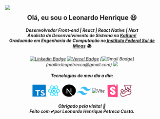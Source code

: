 <img  width="35%" src="https://github.com/LeoHPC/LeoHPC/blob/main/92922f104412103.5fbc22be07c17.gif" align="left"/>

 <div align="center">
  <h2>Olá, eu sou o Leonardo Henrique 😃</h2>
  <h4><em>Desenvolvedor Front-end | React | React Native | Next </br>
   Analista de Desenvolvimento de Sistema na <a href="https://www.kabum.com.br/">KaBum!</a>
   </br>
   Graduando em Engenharia de Computação no<a href="https://portal.pcs.ifsuldeminas.edu.br/"> Instituto Federal Sul de Minas</a> 📚</h4>

  [![Linkedin Badge](https://img.shields.io/badge/-LinkedIn-blue?style=flat-square&logo=Linkedin&logoColor=white&link=https://www.linkedin.com/in/leonardo-henrique-33a3ab210/)](https://www.linkedin.com/in/leonardo-henrique-33a3ab210/)
  [![Vercel Badge](https://img.shields.io/badge/-Vercel-blueviolet?style=flat-square&logo=Vercel&link=https://https://vercel.com/azevgabriel/)](https://vercel.com/leohpc/)
  [![Gmail Badge](https://img.shields.io/badge/-Email-c14438?style=flat-square&labelColor=c14438&logo=gmail&logoColor=white&link="mailto:leopetrecca@gmail.com")](mailto:leopetrecca@gmail.com)
  ![](https://komarev.com/ghpvc/?username=leohpc&color=006bed)
    <h4>Tecnologias do meu dia a dia:</h4>
  <div style="display: inline_block">
    <img align="center" alt="TypeScript" height="40" width="45" src="https://github.com/devicons/devicon/blob/master/icons/typescript/typescript-original.svg">
    <img align="center" alt="ReactJS" height="45" width="45" src="https://github.com/vscode-icons/vscode-icons/blob/master/icons/file_type_reactjs.svg">
    <img align="center" alt="Nextjs" height="40" width="45" src="https://github.com/devicons/devicon/blob/master/icons/nextjs/nextjs-original.svg" />
    <img align="center" alt="Vite" height="45" width="45" src="https://github.com/devicons/devicon/blob/master/icons/tailwindcss/tailwindcss-plain.svg">  
    <img align="center" alt="Vite" height="42" width="40" src="https://cdn.worldvectorlogo.com/logos/vitejs.svg">  
    <img align="center" alt="Tailwindcss" height="43" width="43" src="https://github.com/devicons/devicon/blob/master/icons/storybook/storybook-original.svg" /> 
    <img align="center" alt="Vite" height="39" width="37" src="https://github.com/devicons/devicon/blob/master/icons/jest/jest-plain.svg">     
  </div>
  
  <h4>Obrigado pela visita! 🙇 <br>Feito com 💕 por Leonardo Henrique Petreca Costa.</h4>
</div>
